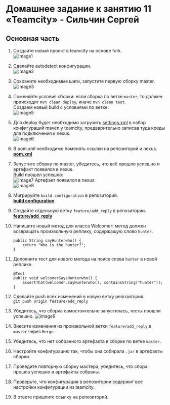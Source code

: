 # Домашнее задание к занятию 11 «Teamcity» - Сильчин Сергей

## Основная часть

1. Создайте новый проект в teamcity на основе fork.   
  ![image1](https://github.com/user-attachments/assets/c5de5f11-18e1-425e-8ca5-7b1420e3dd49)  

2. Сделайте autodetect конфигурации.  
  ![image2](https://github.com/user-attachments/assets/f7eef7dc-12b3-4651-a41c-7cacd8df25d3)  
   
3. Сохраните необходимые шаги, запустите первую сборку master.  
  ![image3](https://github.com/user-attachments/assets/4ae1d8a5-4a1e-4ad7-b9d6-59557ec8f085)  

4. Поменяйте условия сборки: если сборка по ветке `master`, то должен происходит `mvn clean deploy`, иначе `mvn clean test`.  
   Создаем новый build с условиями по ветке:  
  ![image5](https://github.com/user-attachments/assets/e1c5f808-26bf-4335-a55a-9b76cd666030)  

5. Для deploy будет необходимо загрузить [settings.xml](./teamcity/settings.xml) в набор конфигураций maven у teamcity, предварительно записав туда креды для подключения к nexus.  
  ![image6](https://github.com/user-attachments/assets/159414bc-ab75-416c-b7cd-a56a14a02f29)  

6. В pom.xml необходимо поменять ссылки на репозиторий и nexus.  
   [**pom.xml**](https://github.com/Daimero88/example-teamcity/blob/master/pom.xml)
   
7. Запустите сборку по master, убедитесь, что всё прошло успешно и артефакт появился в nexus.  
  Build прошел успешно:  
  ![image7](https://github.com/user-attachments/assets/b1d13808-4c80-4819-87ce-41e7fe27ecba)
  Артефакт появился в nexus:  
  ![image8](https://github.com/user-attachments/assets/4d4fd1c5-f59b-4527-82ad-863e29d16af6)  

8. Мигрируйте `build configuration` в репозиторий.  
  [**build configuration**](https://github.com/Daimero88/example-teamcity/blob/master/.teamcity/settings.kts)  
9. Создайте отдельную ветку `feature/add_reply` в репозитории.  
  [**feature/add_reply**](https://github.com/Daimero88/example-teamcity/tree/feature/add_reply)

10. Напишите новый метод для класса Welcomer: метод должен возвращать произвольную реплику, содержащую слово `hunter`.  
    ```
    public String sayHunterwho() {
        return "Who is the hunter?";
    }	
    ```
11. Дополните тест для нового метода на поиск слова `hunter` в новой реплике.  
    ```
    @Test
    public void welcomerSaysHunterwho() {
        assertThat(welcomer.sayHunterwho(), containsString("hunter"));
    }
    ```  
12. Сделайте push всех изменений в новую ветку репозитория.  
    ```git push origin feature/add_reply```  
13. Убедитесь, что сборка самостоятельно запустилась, тесты прошли успешно.
    ![image9](https://github.com/user-attachments/assets/7dddf331-89a5-424d-bd3f-240a312b1090)  

14. Внесите изменения из произвольной ветки `feature/add_reply` в `master` через `Merge`.
15. Убедитесь, что нет собранного артефакта в сборке по ветке `master`.  
16. Настройте конфигурацию так, чтобы она собирала `.jar` в артефакты сборки.  
17. Проведите повторную сборку мастера, убедитесь, что сбора прошла успешно и артефакты собраны.  
18. Проверьте, что конфигурация в репозитории содержит все настройки конфигурации из teamcity.  
19. В ответе пришлите ссылку на репозиторий.
